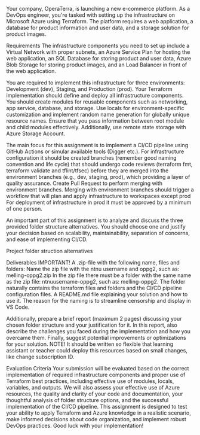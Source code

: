 Your company, OperaTerra, is launching a new e-commerce platform. As a DevOps 
engineer, you're tasked with setting up the infrastructure on Microsoft Azure 
using Terraform. The platform requires a web application, a database for product 
information and user data, and a storage solution for product images.

Requirements
The infrastructure components you need to set up include a Virtual Network with 
proper subnets, an Azure Service Plan for hosting the web application, an SQL 
Database for storing product and user data, Azure Blob Storage for storing 
product images, and an Load Balancer in front of the web application.

You are required to implement this infrastructure for three environments: 
Development (dev), Staging, and Production (prod).
Your Terraform implementation should define and deploy all infrastructure 
components. You should create modules for reusable components such as networking, 
app service, database, and storage. Use locals for environment-specific 
customization and implement random name generation for globally unique resource 
names. Ensure that you pass information between root module and child modules 
effectively. Additionally, use remote state storage with Azure Storage Account.

The main focus for this assignment is to implement a CI/CD pipeline using GitHub 
Actions or simular available tools (Digger etc.). For infrastructure 
configuration it should be created branches (remember good naming convention and 
life cycle) that should undergo code reviews (terraform fmt, terraform validate 
and tflint/tfsec) before they are merged into the environment branches (e.g., 
dev, staging, prod), which providing a layer of quality assurance. Create Pull 
Request to perform merging with environment branches. Merging with environment 
branches should trigger a workflow that will plan and apply infrastructure to 
workspaces except prod For deployment of infrastructure in prod it must be 
approved by a minimum of one person.
 
An important part of this assignment is to analyze and discuss the three 
provided folder structure alternatives. You should choose one and justify your 
decision based on scalability, maintainability, separation of concerns, and ease 
of implementing CI/CD.

Project folder struction alternatives

Deliverables
IMPORTANT! A .zip-file with the following name, files and folders: Name the zip 
file with the ntnu username and oppg2, such as: melling-oppg2.zip In the zip 
file there must be a folder with the same name as the zip file: 
ntnuusername-oppg2, such as: melling-oppg2. The folder naturally contains the 
terraform files and folders and the CI/CD pipeline configuration files. A 
README.md file explaining your solution and how to use it. The reason for the 
naming is to streamline censorship and display in VS Code.

Additionally, prepare a brief report (maximum 2 pages) discussing your chosen 
folder structure and your justification for it. In this report, also describe 
the challenges you faced during the implementation and how you overcame them. 
Finally, suggest potential improvements or optimizations for your solution.
NOTE! It should be written so flexible that learning assistant or teacher could 
deploy this resources based on small changes, like change subscription ID.

Evaluation Criteria
Your submission will be evaluated based on the correct implementation of required 
infrastructure components and proper use of Terraform best practices, 
including effective use of modules, locals, variables, and outputs. We will also 
assess your effective use of Azure resources, the quality and clarity of your 
code and documentation, your thoughtful analysis of folder structure options, 
and the successful implementation of the CI/CD pipeline.
This assignment is designed to test your ability to apply Terraform and Azure 
knowledge in a realistic scenario, make informed decisions about code 
organization, and implement robust DevOps practices. Good luck with your 
implementation!
